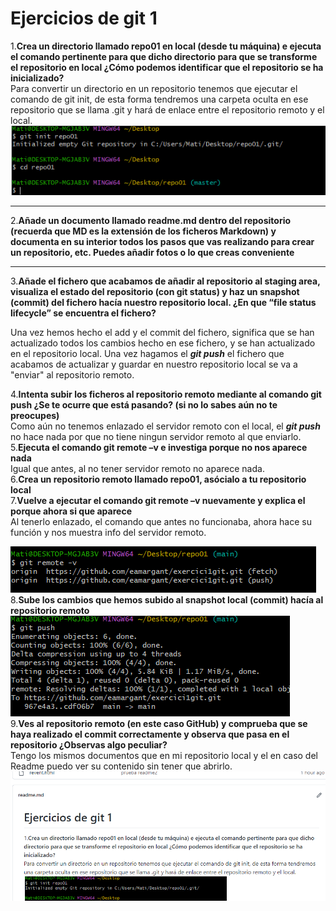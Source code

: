 # Ejercicios de git 1
1.__Crea un directorio llamado repo01 en local (desde tu máquina) e
ejecuta el comando pertinente
para que dicho directorio para que se transforme el repositorio en local ¿Cómo
podemos identificar que el repositorio se ha inicializado?__  
Para convertir un directorio en un repositorio tenemos que ejecutar el comando de git init, de esta forma tendremos una carpeta oculta en ese repositorio que se llama .git y hará de enlace entre el repositorio remoto y el local.  
![Error al cargar la imagen](https://github.com/eamargant/exercici1git/blob/main/FOTOS/1.PNG?raw=true "Captura proces init")  
******************  
2.__Añade un documento llamado readme.md dentro del repositorio (recuerda
que MD es la extensión de los ficheros Markdown) y documenta en su interior todos
los pasos que vas realizando para crear un repositorio, etc. Puedes añadir
fotos o lo que creas conveniente__  
***********
3.__Añade el fichero que acabamos de añadir al repositorio al staging area, visualiza el estado del
repositorio (con git status) y haz un snapshot (commit) del fichero hacía nuestro
repositorio local. ¿En que “file status lifecycle” se encuentra el fichero?__ 

Una vez hemos hecho el add y el commit del fichero, significa que se han actualizado todos los cambios hecho en ese fichero, y se han actualizado en el repositorio local. Una vez hagamos el ___git push___ el fichero que acabamos de actualizar y guardar en nuestro repositorio local se va a "enviar" al repositorio remoto.

4.__Intenta subir los ficheros al repositorio remoto mediante al comando git
push
¿Se te ocurre que está pasando? (si no lo sabes aún no te preocupes)__  
Como aún no tenemos enlazado el servidor remoto con el local, el ___git push___ no hace nada por que no tiene ningun servidor remoto al que enviarlo.  
5.__Ejecuta el comando git remote –v e investiga porque no nos aparece nada__  
Igual que antes, al no tener servidor remoto no aparece nada.  
6.__Crea un repositorio remoto llamado repo01, asócialo a tu repositorio local__  
7.__Vuelve a ejecutar el comando git remote –v nuevamente y explica el porque
ahora si que aparece__  
Al tenerlo enlazado, el comando que antes no funcionaba, ahora hace su función y nos muestra info del servidor remoto.  

![Error al cargar la imagen](https://github.com/eamargant/exercici1git/blob/main/FOTOS/3.PNG?raw=true "Captura proces")    
8.__Sube los cambios que hemos subido al snapshot local (commit) hacía al repositorio remoto__
![Error al cargar la imagen](https://github.com/eamargant/exercici1git/blob/main/FOTOS/4.PNG?raw=true "Captura proces")  
9.__Ves al repositorio remoto (en este caso GitHub) y comprueba que se haya
realizado el commit correctamente y observa que pasa
en el repositorio ¿Observas algo peculiar?__  
Tengo los mismos documentos que en mi repositorio local y el en caso del Readme puedo ver su contenido sin tener que abrirlo.  
![Error al cargar la imagen](https://github.com/eamargant/exercici1git/blob/main/FOTOS/5.PNG?raw=true "Captura proces") 